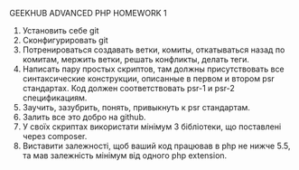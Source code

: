 GEEKHUB ADVANCED PHP HOMEWORK 1

1. Установить себе git
2. Сконфигурировать git
3. Потренироваться создавать ветки, комиты, откатываться назад по комитам, мержить ветки, решать конфликты, делать теги.
4. Написать пару простых скриптов, там должны присутствовать все синтаксические конструкции, описанные в первом и втором psr стандартах. Код должен соответствовать psr-1 и psr-2 спецификациям.
5. Заучить, зазубрить, понять, привыкнуть к psr стандартам.
6. Залить все это добро на github.﻿
7. У своїх скриптах використати мінімум 3 бібліотеки, що поставлені через composer.
8. Виставити залежності, щоб ваший  код працював в php не нижче 5.5, та мав залежність мінімум від одного php extension.﻿